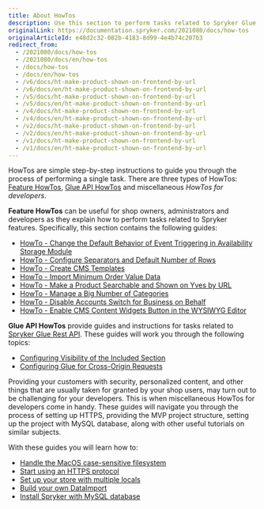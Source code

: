 ```yaml
---
title: About HowTos
description: Use this section to perform tasks related to Spryker Glue Rest API and Spryker features
originalLink: https://documentation.spryker.com/2021080/docs/how-tos
originalArticleId: e48d2c32-082b-4183-8d99-4e4b74c207b3
redirect_from:
  - /2021080/docs/how-tos
  - /2021080/docs/en/how-tos
  - /docs/how-tos
  - /docs/en/how-tos
  - /v6/docs/ht-make-product-shown-on-frontend-by-url
  - /v6/docs/en/ht-make-product-shown-on-frontend-by-url
  - /v5/docs/ht-make-product-shown-on-frontend-by-url
  - /v5/docs/en/ht-make-product-shown-on-frontend-by-url
  - /v4/docs/ht-make-product-shown-on-frontend-by-url
  - /v4/docs/en/ht-make-product-shown-on-frontend-by-url
  - /v2/docs/ht-make-product-shown-on-frontend-by-url
  - /v2/docs/en/ht-make-product-shown-on-frontend-by-url
  - /v1/docs/ht-make-product-shown-on-frontend-by-url
  - /v1/docs/en/ht-make-product-shown-on-frontend-by-url
---
```


HowTos are simple step-by-step instructions to guide you through the process of performing a single task. There are three types of HowTos: [Feature HowTos](/docs/scos/dev/tutorials-and-howtos/howtos/feature-howtos/feature-howtos.html), [Glue API HowTos](/docs/scos/dev/tutorials-and-howtos/howtos/glue-api-howtos/glue-api-howtos.html) and miscellaneous _HowTos for developers_.

**Feature HowTos** can be useful for shop owners, administrators and developers as they explain how to perform tasks related to Spryker features. Specifically, this section contains the following guides:

* [HowTo - Change the Default Behavior of Event Triggering in Availability Storage Module](/docs/scos/dev/tutorials-and-howtos/howtos/howto-change-the-default-behavior-of-event-triggering-in-the-availabilitystorage-module.html)
* [HowTo - Configure Separators and Default Number of Rows](https://documentation.spryker.com/2021080/docs/ht-configure-separators-default-number-rows)
* [HowTo - Create CMS Templates](/docs/scos/dev/tutorials-and-howtos/howtos/feature-howtos/cms/howto-create-cms-templates.html)
* [HowTo - Import Minimum Order Value Data](https://documentation.spryker.com/2021080/docs/ht-import-minimum-order-value-data-201903)
* [HowTo - Make a Product Searchable and Shown on Yves by URL](/docs/scos/dev/tutorials-and-howtos/howtos/feature-howtos/howto-make-a-product-searchable-and-shown-on-the-storefront.html)
* [HowTo - Manage a Big Number of Categories](/docs/scos/dev/tutorials-and-howtos/howtos/feature-howtos/howto-manage-a-big-number-of-categories.html)
* [HowTo - Disable Accounts Switch for Business on Behalf](https://documentation.spryker.com/2021080/docs/ht-disable-accounts-switch-for-bob-201907)
* [HowTo - Enable CMS Content Widgets Button in the WYSIWYG Editor](https://documentation.spryker.com/2021080/docs/ht-enable-cms-content-widgets-button-201907)
<!--* How to - Use Blocks-->

**Glue API HowTos**  provide guides and instructions for tasks related to [Spryker Glue Rest API](/docs/scos/dev/glue-api-guides/{{site.version}}/glue-rest-api.html). These guides will work you through the following topics:

* [Configuring Visibility of the Included Section](/docs/scos/dev/tutorials-and-howtos/howtos/glue-api-howtos/configuring-visibility-of-the-included-section.html)
* [Configuring Glue for Cross-Origin Requests](/docs/scos/dev/tutorials-and-howtos/howtos/glue-api-howtos/configuring-glue-for-cross-origin-requests.html)

Providing your customers with security, personalized content, and other things that are usually taken for granted by your shop users, may turn out to be challenging for your developers. This is when miscellaneous HowTos for developers come in handy. These guides will navigate you through the process of setting up HTTPS, providing the MVP project structure, setting up the project with MySQL database, along with other useful tutorials on similar subjects.

With these guides you will learn how to:

* [Handle the MacOS case-sensitive filesystem](/docs/scos/dev/tutorials-and-howtos/howtos/howto-handle-case-sensitive-file-system-on-mac-os.html)
* [Start using an HTTPS protocol](/docs/scos/dev/tutorials-and-howtos/howtos/howto-force-https.html)
* [Set up your store with multiple locals](/docs/scos/dev/tutorials-and-howtos/howtos/howto-set-up-stores-with-multiple-locales.html)
* [Build your own DataImport](/docs/scos/dev/data-import/{{site.version}}/creating-a-data-importer.html)
* [Install Spryker with MySQL database](/docs/scos/dev/data-import/{{site.version}}/creating-a-data-importer.html/ht-setup-spryker-with-mysql)
